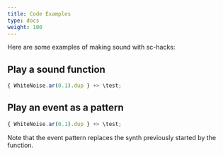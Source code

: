 ```yaml
---
title: Code Examples 
type: docs
weight: 100
---
```


Here are some examples of making sound with sc-hacks:

## Play a sound function

```js {filename="functin_play.sc"}
{ WhiteNoise.ar(0.1).dup } +> \test;
```

## Play an event as a pattern

```js {filename="functin_play.sc"}
{ WhiteNoise.ar(0.1).dup } +> \test;
```

Note that the event pattern replaces the synth previously started by the function.
